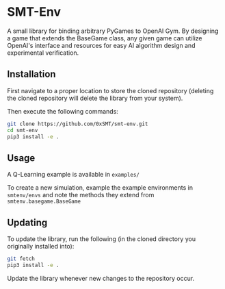 # SMT-Env

A small library for binding arbitrary PyGames to OpenAI Gym. By designing a game that extends the BaseGame class, any given game can utilize OpenAI's interface and resources for easy AI algorithm design and experimental verification.

## Installation

First navigate to a proper location to store the cloned repository (deleting the cloned repository will delete the library from your system).

Then execute the following commands:

```bash
git clone https://github.com/0xSMT/smt-env.git
cd smt-env
pip3 install -e .
```

## Usage

A Q-Learning example is available in `examples/`

To create a new simulation, example the example environments in `smtenv/envs` and note the methods they extend from `smtenv.basegame.BaseGame` 

## Updating

To update the library, run the following (in the cloned directory you originally installed into):

```bash
git fetch
pip3 install -e .
```

Update the library whenever new changes to the repository occur.